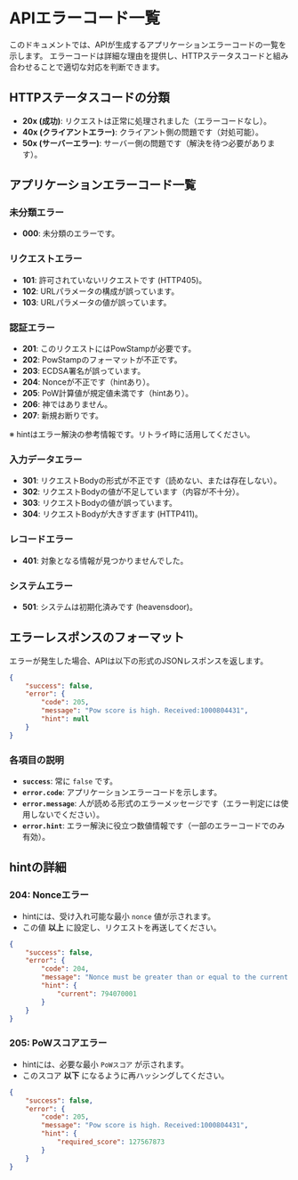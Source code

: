 # APIエラーコード一覧

このドキュメントでは、APIが生成するアプリケーションエラーコードの一覧を示します。
エラーコードは詳細な理由を提供し、HTTPステータスコードと組み合わせることで適切な対応を判断できます。

## HTTPステータスコードの分類

- **20x (成功)**: リクエストは正常に処理されました（エラーコードなし）。
- **40x (クライアントエラー)**: クライアント側の問題です（対処可能）。
- **50x (サーバーエラー)**: サーバー側の問題です（解決を待つ必要があります）。

## アプリケーションエラーコード一覧

### 未分類エラー
- **000**: 未分類のエラーです。

### リクエストエラー
- **101**: 許可されていないリクエストです (HTTP405)。
- **102**: URLパラメータの構成が誤っています。
- **103**: URLパラメータの値が誤っています。

### 認証エラー
- **201**: このリクエストにはPowStampが必要です。
- **202**: PowStampのフォーマットが不正です。
- **203**: ECDSA署名が誤っています。
- **204**: Nonceが不正です（hintあり）。
- **205**: PoW計算値が規定値未満です（hintあり）。
- **206**: 神ではありません。
- **207**: 新規お断りです。

※ hintはエラー解決の参考情報です。リトライ時に活用してください。

### 入力データエラー
- **301**: リクエストBodyの形式が不正です（読めない、または存在しない）。
- **302**: リクエストBodyの値が不足しています（内容が不十分）。
- **303**: リクエストBodyの値が誤っています。
- **304**: リクエストBodyが大きすぎます (HTTP411)。

### レコードエラー
- **401**: 対象となる情報が見つかりませんでした。

### システムエラー
- **501**: システムは初期化済みです (heavensdoor)。

## エラーレスポンスのフォーマット

エラーが発生した場合、APIは以下の形式のJSONレスポンスを返します。

```json
{
    "success": false,
    "error": {
        "code": 205,
        "message": "Pow score is high. Received:1000804431",
        "hint": null
    }
}
```

### 各項目の説明
- **`success`**: 常に `false` です。
- **`error.code`**: アプリケーションエラーコードを示します。
- **`error.message`**: 人が読める形式のエラーメッセージです（エラー判定には使用しないでください）。
- **`error.hint`**: エラー解決に役立つ数値情報です（一部のエラーコードでのみ有効）。

## hintの詳細

### 204: Nonceエラー

- hintには、受け入れ可能な最小 `nonce` 値が示されます。
- この値 **以上** に設定し、リクエストを再送してください。

```json
{
    "success": false,
    "error": {
        "code": 204,
        "message": "Nonce must be greater than or equal to the current value.",
        "hint": {
            "current": 794070001
        }
    }
}
```

### 205: PoWスコアエラー

- hintには、必要な最小 `PoWスコア` が示されます。
- このスコア **以下** になるように再ハッシングしてください。

```json
{
    "success": false,
    "error": {
        "code": 205,
        "message": "Pow score is high. Received:1000804431",
        "hint": {
            "required_score": 127567873
        }
    }
}
```




